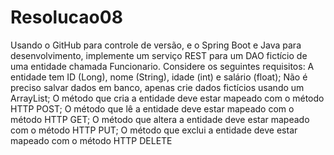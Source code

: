 # Resolucao08
Usando o GitHub para controle de versão, e o Spring Boot e Java para desenvolvimento, implemente um serviço REST para um DAO fictício de uma entidade chamada Funcionario. Considere os seguintes requisitos:  A entidade tem ID (Long), nome (String), idade (int) e  salário (float); Não é preciso salvar dados em banco, apenas crie dados fictícios usando um ArrayList; O método que cria a entidade deve estar mapeado com o método HTTP POST; O método que lê a entidade deve estar mapeado com o método HTTP GET; O método que altera a entidade deve estar mapeado com o método HTTP PUT; O método que exclui a entidade deve estar mapeado com o método HTTP DELETE
